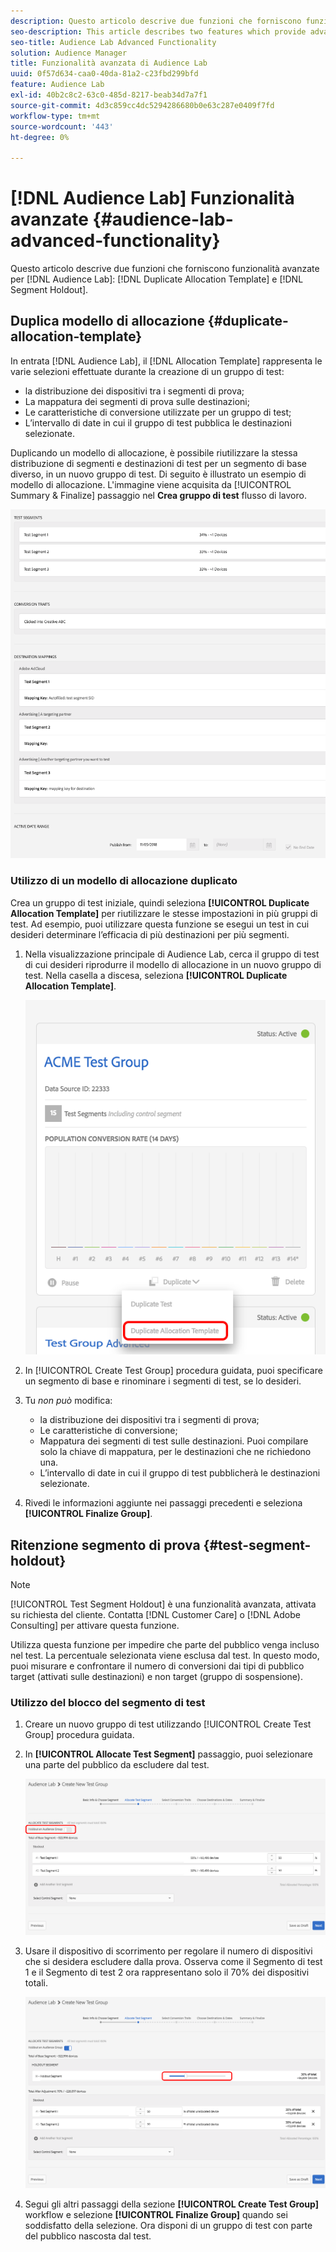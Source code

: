 ```yaml
---
description: Questo articolo descrive due funzioni che forniscono funzionalità avanzate per il modello di allocazione duplicata di Audience Lab e per il blocco dei segmenti.
seo-description: This article describes two features which provide advanced functionality for Audience Lab  Duplicate Allocation Template and Segment Holdout.
seo-title: Audience Lab Advanced Functionality
solution: Audience Manager
title: Funzionalità avanzata di Audience Lab
uuid: 0f57d634-caa0-40da-81a2-c23fbd299bfd
feature: Audience Lab
exl-id: 40b2c8c2-63c0-485d-8217-beab34d7a7f1
source-git-commit: 4d3c859cc4dc5294286680b0e63c287e0409f7fd
workflow-type: tm+mt
source-wordcount: '443'
ht-degree: 0%

---
```


# [!DNL Audience Lab] Funzionalità avanzate {#audience-lab-advanced-functionality}

Questo articolo descrive due funzioni che forniscono funzionalità avanzate per [!DNL Audience Lab]: [!DNL Duplicate Allocation Template] e [!DNL Segment Holdout].

## Duplica modello di allocazione {#duplicate-allocation-template}

<!-- 
<p>The <b>Allocation Template</b> represents how you split a test group into test segments and the way the test segments are mapped to destinations. </p>
 -->

In entrata [!DNL Audience Lab], il [!DNL Allocation Template] rappresenta le varie selezioni effettuate durante la creazione di un gruppo di test:

* la distribuzione dei dispositivi tra i segmenti di prova;
* La mappatura dei segmenti di prova sulle destinazioni;
* Le caratteristiche di conversione utilizzate per un gruppo di test;
* L’intervallo di date in cui il gruppo di test pubblica le destinazioni selezionate.

Duplicando un modello di allocazione, è possibile riutilizzare la stessa distribuzione di segmenti e destinazioni di test per un segmento di base diverso, in un nuovo gruppo di test. Di seguito è illustrato un esempio di modello di allocazione. L&#39;immagine viene acquisita da [!UICONTROL Summary & Finalize] passaggio nel **Crea gruppo di test** flusso di lavoro.

![](assets/allocation_template_3.png)

<!--
With the option to duplicate allocation templates, you can increase your productivity when running multivariate tests as part of multivariate campaigns.
-->

### Utilizzo di un modello di allocazione duplicato

Crea un gruppo di test iniziale, quindi seleziona **[!UICONTROL Duplicate Allocation Template]** per riutilizzare le stesse impostazioni in più gruppi di test. Ad esempio, puoi utilizzare questa funzione se esegui un test in cui desideri determinare l’efficacia di più destinazioni per più segmenti.

1. Nella visualizzazione principale di Audience Lab, cerca il gruppo di test di cui desideri riprodurre il modello di allocazione in un nuovo gruppo di test. Nella casella a discesa, seleziona **[!UICONTROL Duplicate Allocation Template]**.

   ![](assets/duplicate-allocation-template.png)

2. In [!UICONTROL Create Test Group] procedura guidata, puoi specificare un segmento di base e rinominare i segmenti di test, se lo desideri.
3. Tu *non può* modifica:

   * la distribuzione dei dispositivi tra i segmenti di prova;
   * Le caratteristiche di conversione;
   * Mappatura dei segmenti di test sulle destinazioni. Puoi compilare solo la chiave di mappatura, per le destinazioni che ne richiedono una.
   * L’intervallo di date in cui il gruppo di test pubblicherà le destinazioni selezionate.

4. Rivedi le informazioni aggiunte nei passaggi precedenti e seleziona **[!UICONTROL Finalize Group]**.

## Ritenzione segmento di prova {#test-segment-holdout}

>[!NOTE]
>
>[!UICONTROL Test Segment Holdout] è una funzionalità avanzata, attivata su richiesta del cliente. Contatta [!DNL Customer Care] o [!DNL Adobe Consulting] per attivare questa funzione.

Utilizza questa funzione per impedire che parte del pubblico venga incluso nel test. La percentuale selezionata viene esclusa dal test. In questo modo, puoi misurare e confrontare il numero di conversioni dai tipi di pubblico target (attivati sulle destinazioni) e non target (gruppo di sospensione).

<!--
<p>Note that this option is different to the control segment because it subtracts the percentage ................. You can withhold an audience group and still use a control segment. </p>
-->

### Utilizzo del blocco del segmento di test

1. Creare un nuovo gruppo di test utilizzando [!UICONTROL Create Test Group] procedura guidata.
1. In **[!UICONTROL Allocate Test Segment]** passaggio, puoi selezionare una parte del pubblico da escludere dal test.

   ![Voce di elenco](assets/test-segment-holdout.png)

1. Usare il dispositivo di scorrimento per regolare il numero di dispositivi che si desidera escludere dalla prova. Osserva come il Segmento di test 1 e il Segmento di test 2 ora rappresentano solo il 70% dei dispositivi totali.

   ![](assets/test-segment-holdout-selected.png)

1. Segui gli altri passaggi della sezione **[!UICONTROL Create Test Group]** workflow e selezione **[!UICONTROL Finalize Group]** quando sei soddisfatto della selezione. Ora disponi di un gruppo di test con parte del pubblico nascosta dal test.
